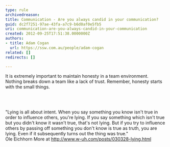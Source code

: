 ```yaml
---
type: rule
archivedreason: 
title: Communication - Are you always candid in your communication?
guid: dc2f7251-97ae-43fa-a7c9-b6d0af0e5fb5
uri: communication-are-you-always-candid-in-your-communication
created: 2012-09-25T17:51:38.0000000Z
authors:
- title: Adam Cogan
  url: https://ssw.com.au/people/adam-cogan
related: []
redirects: []

---
```



<p>
                    It is extremely important to maintain honesty in a team environment. Nothing breaks
                    down a team like a lack of trust. Remember, honesty starts with the small things.
                </p>
<br><excerpt class='endintro'></excerpt><br>
<p>
                    &quot;Lying is all about intent. When you say something you know isn't true in order
                    to influence others, you're lying. If you say something which isn't true but you
                    didn't know it wasn't true, that's not lying. But if you try to influence others
                    by passing off something you don't know is true as truth, you are lying. Even if
                    it subsequently turns out the thing was true.&quot;
                    <br>
                    Ole Eichhorn More at <a href="http&#58;//www.ssw.com.au/ssw/Redirect/Honesty.htm">http&#58;//www.w-uh.com/posts/030328-lying.html</a>
                </p>


